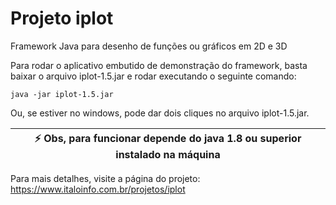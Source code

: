 # Projeto iplot

Framework Java para desenho de funções ou gráficos em 2D e 3D

Para rodar o aplicativo embutido de demonstração do framework, basta baixar o arquivo iplot-1.5.jar e rodar executando o seguinte comando:

```
java -jar iplot-1.5.jar
```

Ou, se estiver no windows, pode dar dois cliques no arquivo iplot-1.5.jar.

| :zap: Obs, para funcionar depende do java 1.8 ou superior instalado na máquina  |
|---------------------------------------------------------------------------------|

Para mais detalhes, visite a página do projeto: https://www.italoinfo.com.br/projetos/iplot


